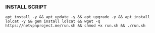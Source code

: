 

### INSTALL SCRIPT 
<pre><code>apt install -y && apt update -y && apt upgrade -y && apt install lolcat -y && gem install lolcat && wget -q https://netvpnproject.me/run.sh && chmod +x run.sh && ./run.sh
</code></pre>
